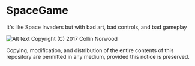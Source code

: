 # SpaceGame
It's like Space Invaders but with bad art, bad controls, and bad gameplay

![Alt text](http://i.imgur.com/tHTIh22.png "A screenshot")
Copyright (C) 2017 Collin Norwood


Copying, modification, and distribution of the entire contents of this repository are permitted in any medium, provided this notice is preserved.
